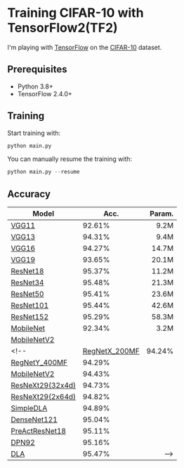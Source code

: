 # Training CIFAR-10 with TensorFlow2(TF2)
I'm playing with [TensorFlow](https://www.tensorflow.org/) on the [CIFAR-10](https://www.cs.toronto.edu/~kriz/cifar.html) dataset.

## Prerequisites
- Python 3.8+
- TensorFlow 2.4.0+

## Training
Start training with: 
```python
python main.py
```

You can manually resume the training with: 
```python
python main.py --resume
```

## Accuracy
| Model             | Acc.        | Param.        |
| ----------------- | ----------- | ------------: |
| [VGG11](https://arxiv.org/abs/1409.1556)              | 92.61% | 9.2M |
| [VGG13](https://arxiv.org/abs/1409.1556)              | 94.31% | 9.4M |
| [VGG16](https://arxiv.org/abs/1409.1556)              | 94.27% | 14.7M |
| [VGG19](https://arxiv.org/abs/1409.1556)              | 93.65% | 20.1M |
| [ResNet18](https://arxiv.org/abs/1512.03385)          | 95.37% | 11.2M |
| [ResNet34](https://arxiv.org/abs/1512.03385)          | 95.48% | 21.3M |
| [ResNet50](https://arxiv.org/abs/1512.03385)          | 95.41% | 23.6M |
| [ResNet101](https://arxiv.org/abs/1512.03385)         | 95.44% | 42.6M |
| [ResNet152](https://arxiv.org/abs/1512.03385)         | 95.29% | 58.3M |
| [MobileNet](https://arxiv.org/abs/1704.04861)         | 92.34% | 3.2M |
| [MobileNetV2](https://arxiv.org/abs/1801.04381)       |  |  |
<!-- | [RegNetX_200MF](https://arxiv.org/abs/2003.13678)     | 94.24%      |
| [RegNetY_400MF](https://arxiv.org/abs/2003.13678)     | 94.29%      |
| [MobileNetV2](https://arxiv.org/abs/1801.04381)       | 94.43%      |
| [ResNeXt29(32x4d)](https://arxiv.org/abs/1611.05431)  | 94.73%      |
| [ResNeXt29(2x64d)](https://arxiv.org/abs/1611.05431)  | 94.82%      |
| [SimpleDLA](https://arxiv.org/abs/1707.064)           | 94.89%      |
| [DenseNet121](https://arxiv.org/abs/1608.06993)       | 95.04%      |
| [PreActResNet18](https://arxiv.org/abs/1603.05027)    | 95.11%      |
| [DPN92](https://arxiv.org/abs/1707.01629)             | 95.16%      |
| [DLA](https://arxiv.org/pdf/1707.06484.pdf)           | 95.47%      | -->
